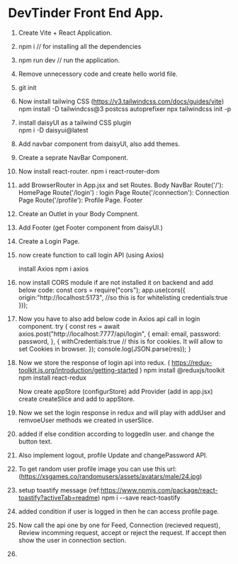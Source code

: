 # DevTinder Front End App.

1. Create Vite + React Application.
2. npm i // for installing all the dependencies
3. npm run dev // run the application.
4. Remove unnecessory code and create hello world file.
5. git init
6. Now install tailwing CSS (https://v3.tailwindcss.com/docs/guides/vite)
   npm install -D tailwindcss@3 postcss autoprefixer
   npx tailwindcss init -p
7. install daisyUI as a tailwind CSS plugin  
   npm i -D daisyui@latest
8. Add navbar component from daisyUI, also add themes.

9. Create a seprate NavBar Component.
10. Now install react-router.
    npm i react-router-dom
11. add BrowserRouter in App.jsx and set Routes.
    Body
    NavBar
    Route('/'): HomePage
    Route('/login') : login Page
    Route('/connection'): Connection Page
    Route('/profile'): Profile Page.
    Footer
12. Create an Outlet in your Body Compnent.
13. Add Footer (get Footer component from daisyUI.)

14. Create a Login Page.
15. now create function to call login API (using Axios)

    install Axios
    npm i axios

16. now install CORS module if are not installed it on backend and add below code:
    const cors = require("cors");
    app.use(cors({
    origin:"http://localhost:5173", //so this is for whitelisting
    credentials:true
    }));

17) Now you have to also add below code in Axios api call in login component.
    try {
    const res = await axios.post("http://localhost:7777/api/login", {
    email: email,
    password: password,
    },
    {
    withCredentials:true // this is for cookies. It will allow to set Cookies in browser.
    });
    console.log(JSON.parse(res));
    }

18) Now we store the response of login api into redux. ( https://redux-toolkit.js.org/introduction/getting-started )
    npm install @reduxjs/toolkit
    npm install react-redux

    Now create appStore (configurStore)
    add Provider (add in app.jsx)
    create createSlice and add to appStore.

19) Now we set the login response in redux and will play with addUser and remvoeUser methods we created in userSlice.

20) added if else condition according to loggedIn user. and change the button text.

21) Also implement logout, profile Update and changePassword API.

22) To get random user profile image you can use this url: (https://xsgames.co/randomusers/assets/avatars/male/24.jpg)

23) setup toastify message (ref:https://www.npmjs.com/package/react-toastify?activeTab=readme)
    npm i --save react-toastify

24) added condition if user is logged in then he can access profile page.

25) Now call the api one by one for Feed, Connection (recieved request), Review incomming request, accept or reject the request. If accept then show the user in connection section.

26) 